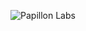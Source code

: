 ![Papillon Labs](https://raw.githubusercontent.com/raphckrman/PapillonLabs/main/.github/assets/banner.svg)